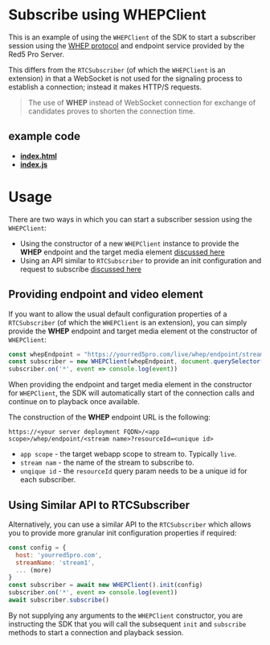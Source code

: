 # Subscribe using WHEPClient

This is an example of using the `WHEPClient` of the SDK to start a subscriber session using the [WHEP protocol](https://www.ietf.org/archive/id/draft-murillo-whep-00.html) and endpoint service provided by the Red5 Pro Server.

This differs from the `RTCSubscriber` (of which the `WHEPClient` is an extension) in that a WebSocket is not used for the signaling process to establish a connection; instead it makes HTTP/S requests.

> The use of **WHEP** instead of WebSocket connection for exchange of candidates proves to shorten the connection time.

## example code
- **[index.html](index.html)**
- **[index.js](index.js)**

# Usage

There are two ways in which you can start a subscriber session using the `WHEPClient`:

* Using the constructor of a new `WHEPClient` instance to provide the **WHEP** endpoint and the target media element [discussed here](#providing-endpoint-and-video-element)
* Using an API similar to `RTCSubscriber` to provide an init configuration and request to subscribe [discussed here](#using-similar-api-to-rtcsubscriber)

## Providing endpoint and video element

If you want to allow the usual default configuration properties of a `RTCSubscriber` (of which the `WHEPClient` is an extension), you can simply provide the **WHEP** endpoint and target media element ot the constructor of `WHEPClient`:

```js
const whepEndpoint = "https://yourred5pro.com/live/whep/endpoint/stream1?resourceId=abc123"
const subscriber = new WHEPClient(whepEndpoint, document.querySelector('#red5pro-subscriber'))
subscriber.on('*', event => console.log(event))
```

When providing the endpoint and target media element in the constructor for `WHEPClient`, the SDK will automatically start of the connection calls and continue on to playback once available.

The construction of the **WHEP** endpoint URL is the following:

```
https://<your server deployment FQDN>/<app scope>/whep/endpoint/<stream name>?resourceId=<unique id>
```

* `app scope` - the target webapp scope to stream to. Typically `live`.
* `stream nam` - the name of the stream to subscribe to.
* `unqique id` - the `resourceId` query param needs to be a unique id for each subscriber.

## Using Similar API to RTCSubscriber

Alternatively, you can use a similar API to the `RTCSubscriber` which allows you to provide more granular init configuration properties if required:

```js
const config = {
  host: 'yourred5pro.com',
  streamName: 'stream1',
  ... (more)
}
const subscriber = await new WHEPClient().init(config)
subscriber.on('*', event => console.log(event))
await subscriber.subscribe()
```

By not supplying any arguments to the `WHEPClient` constructor, you are instructing the SDK that you will call the subsequent `init` and `subscribe` methods to start a connection and playback session.